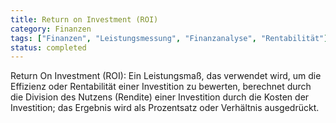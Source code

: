 ```yaml
---
title: Return on Investment (ROI)
category: Finanzen
tags: ["Finanzen", "Leistungsmessung", "Finanzanalyse", "Rentabilität"]
status: completed
---
```

Return On Investment (ROI): Ein Leistungsmaß, das verwendet wird, um die Effizienz oder Rentabilität einer Investition zu bewerten, berechnet durch die Division des Nutzens (Rendite) einer Investition durch die Kosten der Investition; das Ergebnis wird als Prozentsatz oder Verhältnis ausgedrückt.